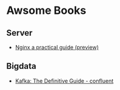 # Awsome Books

## Server

- [Nginx a practical guide (preview)](https://doc.lagout.org/network/2015_NGINX_a_practical_guide.pdf)

## Bigdata

- [Kafka: The Definitive Guide - confluent](https://www.confluent.io/wp-content/uploads/confluent-kafka-definitive-guide-complete.pdf)   
